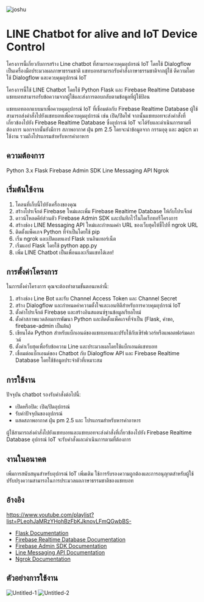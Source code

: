 ![joshu](https://user-images.githubusercontent.com/104154862/233819991-05188dc3-0275-4604-932b-89e9f80a0391.jpg)

# LINE Chatbot for alive and IoT Device Control

โครงการนี้เกี่ยวกับการสร้าง Line chatbot ที่สามารถควบคุมอุปกรณ์ IoT โดยใช้ Dialogflow เป็นเครื่องมือประมวลผลภาษาธรรมชาติ แชทบอทสามารถรับคำสั่งภาษาธรรมชาติจากผู้ใช้ ตีความโดยใช้ Dialogflow และควบคุมอุปกรณ์ IoT 

โครงการนี้ใช้ LINE Chatbot โดยใช้ Python Flask และ Firebase Realtime Database แชทบอทสามารถรับข้อความจากผู้ใช้และส่งการตอบกลับตามข้อมูลที่ผู้ใช้ป้อน

แชทบอทออกแบบมาเพื่อควบคุมอุปกรณ์ IoT ที่เชื่อมต่อกับ Firebase Realtime Database ผู้ใช้สามารถส่งคำสั่งไปยังแชทบอทเพื่อควบคุมอุปกรณ์ เช่น เปิด/ปิดไฟ 
จากนั้นแชทบอทจะส่งคำสั่งที่เกี่ยวข้องไปยัง Firebase Realtime Database ซึ่งอุปกรณ์ IoT จะได้รับและดำเนินการตามที่ต้องการ นอกจากนั้นยังมีการ สภาพอากาศ ฝุ่น pm 2.5 โดยจะนำข้อมูลจาก กรรมอุตุ และ aqicn มาใช้งาน
รวมถึงโปรแกรมสำหรับหารค่าอาหาร

## ความต้องการ
Python 3.x
Flask
Firebase Admin SDK
Line Messaging API
Ngrok

## เริ่มต้นใช้งาน
1. โคลนที่เก็บนี้ไปยังเครื่องของคุณ
2. สร้างโปรเจ็กต์ Firebase ใหม่และเพิ่ม Firebase Realtime Database ให้กับโปรเจ็กต์
3. ดาวน์โหลดคีย์ส่วนตัว Firebase Admin SDK และบันทึกไว้ในไดเร็กทอรีโครงการ
4. สร้างช่อง LINE Messaging API ใหม่และกำหนดค่า URL ของเว็บฮุคให้ชี้ไปที่ ngrok URL
5. ติดตั้งแพ็คเกจ Python ที่จำเป็นโดยใช้ pip
6. เริ่ม ngrok และเปิดเผยแอป Flask บนอินเทอร์เน็ต
7. เริ่มแอป Flask โดยใช้ python app.py
8. เพิ่ม LINE Chatbot เป็นเพื่อนและเริ่มแชทได้เลย!

## การตั้งค่าโครงการ
ในการตั้งค่าโครงการ คุณจะต้องทำตามขั้นตอนเหล่านี้:

1. สร้างช่อง Line Bot และรับ Channel Access Token และ Channel Secret
2. สร้าง Dialogflow และกำหนดค่าความตั้งใจและเอนทิตีสำหรับการควบคุมอุปกรณ์ IoT
3. ตั้งค่าโปรเจ็กต์ Firebase และสร้างอินสแตนซ์ฐานข้อมูลเรียลไทม์
4. ตั้งค่าสภาพแวดล้อมการพัฒนา Python และติดตั้งแพ็คเกจที่จำเป็น (Flask, คำขอ, firebase-admin เป็นต้น)
5. เขียนโค้ด Python สำหรับแบ็กเอนด์ของแชทบอทและปรับใช้กับเซิร์ฟเวอร์หรือแพลตฟอร์มคลาวด์
6. ตั้งค่าเว็บฮุคเพื่อรับข้อความ Line และประมวลผลโดยใช้แบ็กเอนด์แชทบอท
7. เชื่อมต่อแบ็กเอนด์ของ Chatbot กับ Dialogflow API และ Firebase Realtime Database โดยใช้ข้อมูลประจำตัวที่เหมาะสม


## การใช้งาน
ปัจจุบัน chatbot รองรับคำสั่งต่อไปนี้:

* เปิดหรือปิด: เปิด/ปิดอุปกรณ์ 
* รับค่าปัจจุบันของอุปกรณ์
* แสดสภาพอากาศ ฝุ่น pm 2.5 และ โปรแกรมสำหรับหารค่าอาหาร

ผู้ใช้สามารถส่งคำสั่งไปยังแชทบอทและแชทบอทจะส่งคำสั่งที่เกี่ยวข้องไปยัง Firebase Realtime Database อุปกรณ์ IoT จะรับคำสั่งและดำเนินการตามที่ต้องการ

## งานในอนาคต
เพิ่มการสนับสนุนสำหรับอุปกรณ์ IoT เพิ่มเติม
ใช้การรับรองความถูกต้องและการอนุญาตสำหรับผู้ใช้
ปรับปรุงความสามารถในการประมวลผลภาษาธรรมชาติของแชทบอท

## อ้างอิง
https://www.youtube.com/playlist?list=PLeohJaMRzYHohBzFbKJknovLFmQGwbBS-
- [Flask Documentation](https://flask.palletsprojects.com/)
- [Firebase Realtime Database Documentation](https://firebase.google.com/docs/database)
- [Firebase Admin SDK Documentation](https://firebase.google.com/docs/admin/setup)
- [Line Messaging API Documentation](https://developers.line.biz/en/docs/messaging-api/overview/)
- [Ngrok Documentation](https://ngrok.com/docs)

## ตัวอย่างการใช้งาน
![Untitled-1](https://user-images.githubusercontent.com/104154862/233785189-f91af317-f07d-464c-bce1-89c7f77bfa32.jpg)
![Untitled-2](https://user-images.githubusercontent.com/104154862/233785015-b9d832fb-b5a5-4250-8993-6ead6117b52e.jpg)


